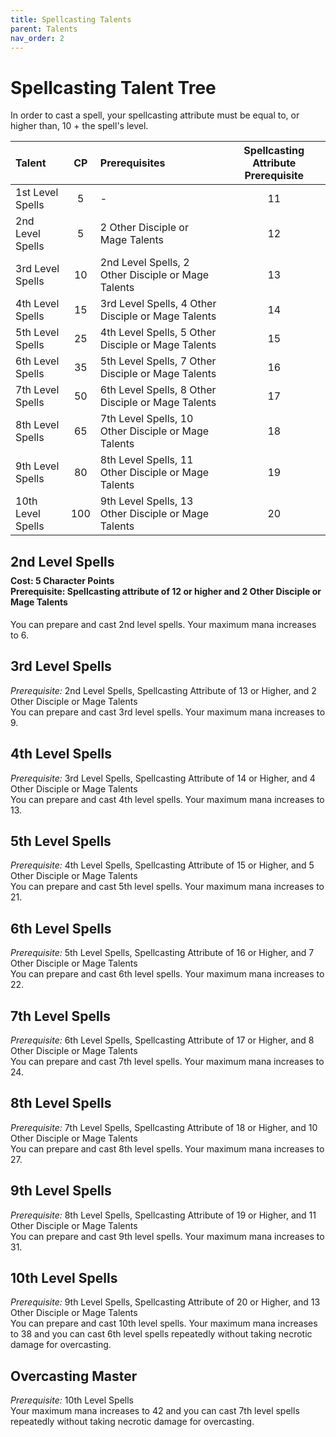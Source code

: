 ```yaml
---
title: Spellcasting Talents
parent: Talents
nav_order: 2
---
```


# Spellcasting Talent Tree

In order to cast a spell, your spellcasting attribute must be equal to, or higher than, 10 + the spell's level.

| Talent | CP | Prerequisites | Spellcasting Attribute Prerequisite |
|:-------|:--:|:--------------|:-----------------------------------:|
| 1st Level Spells  | 5   | - | 11 |
| 2nd Level Spells  | 5   | 2 Other Disciple or Mage Talents | 12 |
| 3rd Level Spells  | 10  | 2nd Level Spells, 2 Other Disciple or Mage Talents | 13 |
| 4th Level Spells  | 15  | 3rd Level Spells, 4 Other Disciple or Mage Talents | 14 |
| 5th Level Spells  | 25  | 4th Level Spells, 5 Other Disciple or Mage Talents | 15 |
| 6th Level Spells  | 35  | 5th Level Spells, 7 Other Disciple or Mage Talents | 16 |
| 7th Level Spells  | 50  | 6th Level Spells, 8 Other Disciple or Mage Talents | 17 |
| 8th Level Spells  | 65  | 7th Level Spells, 10 Other Disciple or Mage Talents | 18 |
| 9th Level Spells  | 80  | 8th Level Spells, 11 Other Disciple or Mage Talents | 19 |
| 10th Level Spells | 100 | 9th Level Spells, 13 Other Disciple or Mage Talents | 20 |

## 2nd Level Spells

<div style="margin-top:-10px;"></div>

#### **Cost:** 5 Character Points<br>**Prerequisite:** Spellcasting attribute of 12 or higher and 2 Other Disciple or Mage Talents
You can prepare and cast 2nd level spells. Your maximum mana increases to 6.

## 3rd Level Spells
*Prerequisite:* 2nd Level Spells, Spellcasting Attribute of 13 or Higher, and 2 Other Disciple or Mage Talents<br>
You can prepare and cast 3rd level spells. Your maximum mana increases to 9.

## 4th Level Spells
*Prerequisite:* 3rd Level Spells, Spellcasting Attribute of 14 or Higher, and 4 Other Disciple or Mage Talents<br>
You can prepare and cast 4th level spells. Your maximum mana increases to 13.

## 5th Level Spells
*Prerequisite:* 4th Level Spells, Spellcasting Attribute of 15 or Higher, and 5 Other Disciple or Mage Talents<br>
You can prepare and cast 5th level spells. Your maximum mana increases to 21.

## 6th Level Spells
*Prerequisite:* 5th Level Spells, Spellcasting Attribute of 16 or Higher, and 7 Other Disciple or Mage Talents<br>
You can prepare and cast 6th level spells. Your maximum mana increases to 22.

## 7th Level Spells
*Prerequisite:* 6th Level Spells, Spellcasting Attribute of 17 or Higher, and 8 Other Disciple or Mage Talents<br>
You can prepare and cast 7th level spells. Your maximum mana increases to 24.

## 8th Level Spells
*Prerequisite:* 7th Level Spells, Spellcasting Attribute of 18 or Higher, and 10 Other Disciple or Mage Talents<br>
You can prepare and cast 8th level spells. Your maximum mana increases to 27.

## 9th Level Spells
*Prerequisite:* 8th Level Spells, Spellcasting Attribute of 19 or Higher, and 11 Other Disciple or Mage Talents<br>
You can prepare and cast 9th level spells. Your maximum mana increases to 31.

## 10th Level Spells
*Prerequisite:* 9th Level Spells, Spellcasting Attribute of 20 or Higher, and 13 Other Disciple or Mage Talents<br>
You can prepare and cast 10th level spells. Your maximum mana increases to 38 and you can cast 6th level spells repeatedly without taking necrotic damage for overcasting.

## Overcasting Master
*Prerequisite:* 10th Level Spells<br>
Your maximum mana increases to 42 and you can cast 7th level spells repeatedly without taking necrotic damage for overcasting.
